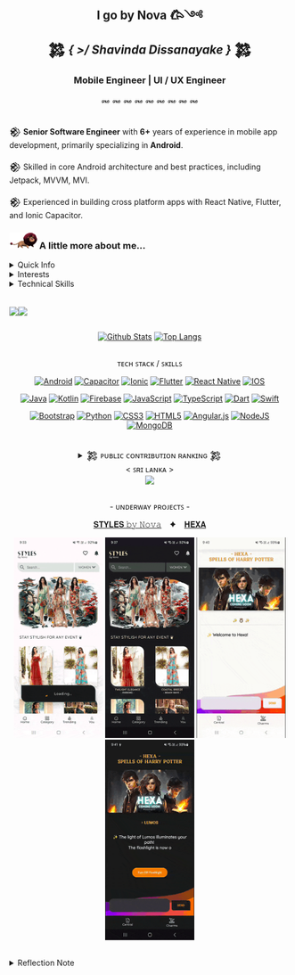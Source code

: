 
 <h2 align="center">  <strong> I go by Nova 𐂃༺ </strong><br> 
 𒄆 <em> { >/ Shavinda Dissanayake }</em> 𒄆  </h2>


<h3 align="center">Mobile Engineer | UI / UX Engineer </h3>

<div align="center">
꘏ ꘏ ꘏ ꘏ ꘏ ꘏ ꘏ ꘏ ꘏
</div>
<br/> 

𒆙 **Senior Software Engineer** with **6+** years of experience in mobile app development, primarily specializing in **Android**.
<br/> 

𒆙 Skilled in core Android architecture and best practices, including Jetpack, MVVM,  MVI.
<br/> 

𒆙 Experienced in building cross platform apps with React Native, Flutter, and Ionic Capacitor.
<br/>  

 <!--  ▄︻̷̿┻̿═━一  ♞▀▄▀▄♝▀▄ 𒅒𒈔𒅒𒇫𒄆 🀢 🀣 🀦 🀤 🀥 𓅇
🀥𐦐   𐦆  𐂂   𐦖  𐂃  𖤍 🜲  *ੈ✩‧₊˚༺☆༻*ੈ✩‧₊˚𓅓ᯓ★ ᯓ★:
 𒆙 🙤 ꘏ ꘏ ꘏ ꘏  𐂃  ꘏ 𖤍  ꘏ 𐂂  ꘏  ꘏ ꘏ ꘏ 🙦 𒆙  -->

<h3> <img src="./assets/gifs/lion.gif" width="50"> A little more about me...  </h3>


<details>
<summary>  Quick Info </summary>

<br>

| [Name] <br> &nbsp; Shavinda Dissanayake &nbsp; | [Education] <br> &nbsp;&nbsp;  BSc in IT from SLIIT, Sri Lanka &nbsp;&nbsp; | [Current Role] <br> &nbsp; Senior Software Engineer &nbsp; |
| - | - | - |

[![Profile Details](https://github-profile-summary-cards.vercel.app/api/cards/profile-details?username=NovaLogics&layout=compact&bg_color=0D1117&text_color=fff&hide_border=true&theme=github_dark)]()

 </details>



<details>
<summary>  Interests </summary>
<br>
 
|  Interests  |
| - | 
| 📜 **Commenting on Code Like a Poet** - *Because every line tells a story* |
| 🐞 **Debugging Life Choices** - *Figuring out where it all went wrong* |
| 🎨 **Code Commenting Art** - *Writing cryptic messages for future generations*  |
| ☕ **Coffee Compiler** - *Running on Java (coffee) all day long* | 
| 🏗️ **Over engineering Simple Problems for fun** - *Turning "Hello World" into a Microservice, <br>Because why not?* | 
| 🏋️‍♀️ **Refactoring for Sport** - *Because it can always be cleaner* | 
| 🏚️ **IDE Personalization** - *Making that workspace feel like home* | 

</details>


<details>
<summary>  Technical Skills </summary>
<br>

| **Technical Skills** |
| --- |
| **Languages & Technologies:** <br> Android (Java, Kotlin), Flutter (Dart), React Native (JS), C#, Swift, <br> Java SE, RxJava, AIDL, Dagger, OpenCV, BLE, OpenGL |
| **Tools & Software:** <br> Android Studio, IntelliJ IDEA, VS Code, Visual Studio, Unity (2D),  Postman, Adobe CC |
| **Databases:** <br> MySQL, MS-SQL, SQLite, Firebase, Room DB |
| **Android Architecture Components:** <br> Lifecycle-aware components, Compose (UI Toolkit), ViewModel, LiveData, Navigation, Hilt &nbsp; <br> View Binding, Data Binding, Room DB, WorkManager, DataStore   |
| **Design Patterns:** <br> MVI, MVVM, MVP, MVC, Facade, Observer, BLoC |
| **Version Control:** <br> GitHub, GitLab |

</details>

 <br>

 <img align="center" height="24" src="https://img.shields.io/badge/PROFILE_VIEWS_➤-000000?style=for-the-badge&logo=github&logoColor=4EAA25"/><img align="center" height="24" src="https://profile-counter.glitch.me/{NovaLogics}/count.svg"/>

##

<div align="center">

[![Github Stats](https://github-readme-stats.anuraghazra1.vercel.app/api?username=NovaLogics&show_icons=true&line_height=28&show_icons=true&count_private=true&theme=react&hide_border=true&number_format=long&bg_color=0D1117)]()
[![Top Langs](https://github-readme-stats.vercel.app/api/top-langs/?username=NovaLogics&layout=compact&hide_border=true&text_color=fff&theme=react&bg_color=0D1117&langs_count=10&count_private=true&hide=scss)]()
<!-- ![](https://github-readme-streak-stats.herokuapp.com/?user=dizzcode&show_icons=true&line_height=27&theme=dracula&hide_border=false)<br/> -->

</div>

##

<div align="center">

ᴛᴇᴄʜ ꜱᴛᴀᴄᴋ / ꜱᴋɪʟʟꜱ <br/> 

[![Android](https://img.shields.io/badge/Android-3DDC84?style=for-the-badge&logo=android&logoColor=white)](#)
[![Capacitor](https://img.shields.io/badge/Capacitor-119EFF?style=for-the-badge&logo=Capacitor&logoColor=white)](#)
[![Ionic](https://img.shields.io/badge/Ionic-3880FF?style=for-the-badge&logo=ionic&logoColor=white)](#)
[![Flutter](https://img.shields.io/badge/Flutter-02569B?style=for-the-badge&logo=flutter&logoColor=white)](#)
[![React Native](https://img.shields.io/badge/React_Native-20232A?style=for-the-badge&logo=react&logoColor=61DAFB)](#)
[![IOS](https://img.shields.io/badge/iOS-000000?style=for-the-badge&logo=ios&logoColor=white)](#)

[![Java](https://img.shields.io/badge/Java-ED8B00?style=for-the-badge&logo=openjdk&logoColor=white)](#)
[![Kotlin](https://img.shields.io/badge/Kotlin-0095D5?&style=for-the-badge&logo=kotlin&logoColor=white)](#)
[![Firebase](https://img.shields.io/badge/firebase-%23039BE5.svg?style=for-the-badge&logo=firebase)](#)
[![JavaScript](https://img.shields.io/badge/JavaScript-F7DF1E?style=for-the-badge&logo=javascript&logoColor=black)](#)
[![TypeScript](https://img.shields.io/badge/typescript-%23007ACC.svg?style=for-the-badge&logo=typescript&logoColor=white)](#)
[![Dart](https://img.shields.io/badge/Dart-0175C2?style=for-the-badge&logo=dart&logoColor=white)](#)
[![Swift](https://img.shields.io/badge/Swift-FA7343?style=for-the-badge&logo=swift&logoColor=white)](#)

[![Bootstrap](https://img.shields.io/badge/bootstrap-%23563D7C.svg?style=for-the-badge&logo=bootstrap&logoColor=white)](#)
[![Python](https://img.shields.io/badge/Python-3776AB?style=for-the-badge&logo=python&logoColor=white)](#)
[![CSS3](https://img.shields.io/badge/css3-%231572B6.svg?style=for-the-badge&logo=css3&logoColor=white)](#)
[![HTML5](https://img.shields.io/badge/html5-%23E34F26.svg?style=for-the-badge&logo=html5&logoColor=white)](#)
[![Angular.js](https://img.shields.io/badge/Angular-DD0031?style=for-the-badge&logo=angular&logoColor=white)](#)
[![NodeJS](https://img.shields.io/badge/node.js-6DA55F?style=for-the-badge&logo=node.js&logoColor=white)](#)
[![MongoDB](https://img.shields.io/badge/MongoDB-4EA94B?style=for-the-badge&logo=mongodb&logoColor=white )](#)


##

 <details>
 <summary> 𒄆 ᴘᴜʙʟɪᴄ ᴄᴏɴᴛʀɪʙᴜᴛɪᴏɴ ʀᴀɴᴋɪɴɢ 𒄆<br>< ꜱʀɪ ʟᴀɴᴋᴀ ></summary>

```yaml
https://committers.top/sri_lanka.html
```
</details>  



<img align="center" height="23" src="https://user-badge.committers.top/sri_lanka/NovaLogics.svg"/>  


</div>



##

<div align="center">

 \- ᴜɴᴅᴇʀᴡᴀʏ ᴘʀᴏᴊᴇᴄᴛꜱ -

 [𝐒𝐓𝐘𝐋𝐄𝐒 𝚋𝚢 𝙽𝚘𝚟𝚊](https://github.com/NovaLogics/styles-by-nova-android-app) &ensp; ✦ &ensp;
 [𝐇𝐄𝐗𝐀](https://github.com/NovaLogics/hexa-harry-potter-android-app)


<img src="./assets/demo/gif_styles_1.gif"  width="160" height="360" />
<img src="./assets/demo/gif_styles_2.gif"  width="160" height="360" />
<img src="./assets/demo/gif_hexa_1.gif"  width="160" height="360" />
<img src="./assets/demo/gif_hexa_2.gif"  width="160" height="360" />

</div>

 ##

 <details>
 <summary> Reflection Note </summary>

<br>

```Ada
-- with Ada.Text_IO; use Ada.Text_IO; procedure

EVERYTHING is
    CHANGING : constant String := "ALWAYS";
begin
   Put_Line ( 
    "THE ONLY CONSTANT IS CHANGE" 
    );
end EVERYTHING;
```

 </details>



 <!-- <samp>♖ MOST ACTIVE USER RANKING ♖ </samp> -->
<!-- https://user-badge.committers.top/sri_lanka/NovaLogics.svg  -->

 <!-- <samp>♖⠀ TOP CONTRIBUTOR RANKING ♖ </samp>  -->
  <!-- https://user-badge.committers.top/sri_lanka_public/NovaLogics.svg  -->
<!-- ![Top Contributor](https://img.shields.io/badge/%20Top%20Contributor%20%20➤-black)
[![committers.top badge](https://user-badge.committers.top/sri_lanka_public/NovaLogics.svg)]()  -->
